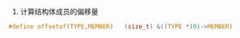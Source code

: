 1. 计算结构体成员的偏移量
```c
#define offsetof(TYPE,MEMBER)   (size_t) &((TYPE *)0)->MEMBER)
```
<!--stackedit_data:
eyJoaXN0b3J5IjpbLTE0MzA4MTgxNjddfQ==
-->